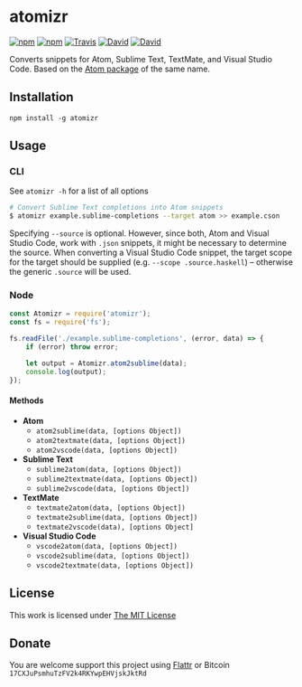 # atomizr

[![npm](https://img.shields.io/npm/l/atomizr.svg?style=flat-square)](https://www.npmjs.org/package/atomizr)
[![npm](https://img.shields.io/npm/v/atomizr.svg?style=flat-square)](https://www.npmjs.org/package/atomizr)
[![Travis](https://img.shields.io/travis/idleberg/atomizr.js.svg?style=flat-square)](https://travis-ci.org/idleberg/atomizr.js)
[![David](https://img.shields.io/david/idleberg/atomizr.js.svg?style=flat-square)](https://david-dm.org/idleberg/atomizr.js)
[![David](https://img.shields.io/david/dev/idleberg/atomizr.js.svg?style=flat-square)](https://david-dm.org/idleberg/atomizr.js?type=dev)

Converts snippets for Atom, Sublime Text, TextMate, and Visual Studio Code. Based on the [Atom package](https://github.com/idleberg/atom-atomizr) of the same name.

## Installation

`npm install -g atomizr`

## Usage

### CLI

See `atomizr -h` for a list of all options

```bash
# Convert Sublime Text completions into Atom snippets
$ atomizr example.sublime-completions --target atom >> example.cson
```

Specifying `--source` is optional. However, since both, Atom and Visual Studio Code, work with `.json` snippets, it might be necessary to determine the source. When converting a Visual Studio Code snippet, the target scope for the target should be supplied (e.g. `--scope .source.haskell`) – otherwise the generic `.source` will be used.

### Node

```js
const Atomizr = require('atomizr');
const fs = require('fs');

fs.readFile('./example.sublime-completions', (error, data) => {
    if (error) throw error;

    let output = Atomizr.atom2sublime(data);
    console.log(output);
});
```

#### Methods

* **Atom**
    * `atom2sublime(data, [options Object])`
    * `atom2textmate(data, [options Object])`
    * `atom2vscode(data, [options Object])`
* **Sublime Text**
    * `sublime2atom(data, [options Object])`
    * `sublime2textmate(data, [options Object])`
    * `sublime2vscode(data, [options Object])`
* **TextMate**
    * `textmate2atom(data, [options Object])`
    * `textmate2sublime(data, [options Object])`
    * `textmate2vscode(data), [options Object]`
* **Visual Studio Code**
    * `vscode2atom(data, [options Object])`
    * `vscode2sublime(data, [options Object])`
    * `vscode2textmate(data, [options Object])`

## License

This work is licensed under [The MIT License](https://opensource.org/licenses/MIT)

## Donate

You are welcome support this project using [Flattr](https://flattr.com/submit/auto?user_id=idleberg&url=https://github.com/idleberg/atomizr.js) or Bitcoin `17CXJuPsmhuTzFV2k4RKYwpEHVjskJktRd`